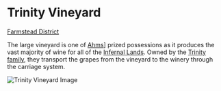 # Trinity Vineyard
[Farmstead District](Farmstead%20District%20Overview.md)

The large vineyard is one of [Ahms](../Ahms%20Overview.md)] prized possessions as it produces the vast majority of wine for all of the [Infernal Lands](../../Geography%20Overview.md). Owned by the [Trinity family](), they transport the grapes from the vineyard to the winery through the carriage system.

![Trinity Vineyard Image](https://media.discordapp.net/attachments/1037786387606417461/1038159932777824306/IMG_3997.jpg?width=1055&height=593)